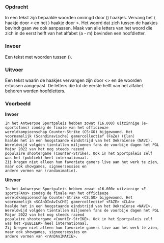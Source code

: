 ### Opdracht

In een tekst zijn bepaalde woorden omringd door () haakjes. Vervang het ( haakje door < en het ) haakje door >. Het woord dat zich tussen de haakjes bevindt gaan we ook aanpassen. Maak van alle letters van het woord die zich in de eerst helft van het alfabet (a - m) bevinden een hoofdletter.  

### Invoer

Een tekst met woorden tussen ().

### Uitvoer

Een tekst waarin de haakjes vervangen zijn door <> en de woorden ertussen aangepast. De letters die tot de eerste helft van het alfabet behoren worden hoofdletters.

### Voorbeeld

**Invoer**
    
    In het Antwerpse Sportpaleis hebben zowat (16.000) uitzinnige (e-sportsfans) zondag de finale van het officieuze 
    wereldkampioenschap Counter-Strike (CS:GO) bijgewoond. Het voornamelijk (Scandinavische) gamercollectief (FaZe) (Clan) 
    haalde het in een hoogstaande eindstrijd van het Oekraïense (NAVI).  
    Wereldwijd volgden tientallen miljoenen fans de voorbije dagen het PGL Major 2022 van het nog steeds razend 
    populaire shootergame (Counter-Strike). Ook in het Sportpaleis zelf was het (publiek) heel internationaal. 
    Zij kregen niet alleen hun favoriete gamers live aan het werk te zien, maar ook showgames, signeersessies en 
    andere vormen van (randanimatie).

**Uitvoer**
    
    In het Antwerpse Sportpaleis hebben zowat <16.000> uitzinnige <E-sportsFAns> zondag de finale van het officieuze 
    wereldkampioenschap Counter-Strike <CS:GO> bijgewoond. Het voornamelijk <SCAnDInAvIsCHE) gamercollectief <FAZE> <CLAn> 
    haalde het in een hoogstaande eindstrijd van het Oekraïense <NAVI>.  
    Wereldwijd volgden tientallen miljoenen fans de voorbije dagen het PGL Major 2022 van het nog steeds razend 
    populaire shootergame <CountEr-StrIKE>. Ook in het Sportpaleis zelf was het <puBLIEK> heel internationaal. 
    Zij kregen niet alleen hun favoriete gamers live aan het werk te zien, maar ook showgames, signeersessies en 
    andere vormen van <rAnDAnIMAtIE>.
    
     
  
   
